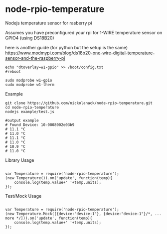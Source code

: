 # node-rpio-temperature
Nodejs temperature sensor for rasberry pi

Assumes you have preconfigured your rpi for 1-WIRE temperature sensor on GPIO4 (using DS18B20)

here is another guide (for python but the setup is the same)
https://www.modmypi.com/blog/ds18b20-one-wire-digital-temperature-sensor-and-the-raspberry-pi

```
echo "dtoverlay=w1-gpio" >> /boot/config.txt 
#reboot

sudo modprobe w1-gpio
sudo modprobe w1-therm
```
Example
```
git clone https://github.com/nickolanack/node-rpio-temperature.git
cd node-rpio-temperature
nodejs example/test.js 

#output example
# Found Device: 10-0008002e03b9
# 11.1 °C
# 11.0 °C
# 11.1 °C
# 11.0 °C
# 10.9 °C
# 11.0 °C

```

Library Usage
```

var Temperature = require('node-rpio-temperature');
(new Temperature()).on('update', function(temp){
	console.log(temp.value+' '+temp.units);
});

```


Test/Mock Usage
```

var Temperature = require('node-rpio-temperature');
(new Temperature.Mock([{device:"device-1"}, {device:"device-1"}/*, ... more */])).on('update', function(temp){
	console.log(temp.value+' '+temp.units);
});

```
